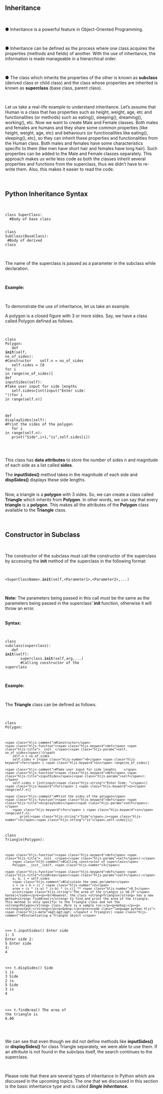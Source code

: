 <div _ngcontent-serverapp-c232="" class="note-body"><div _ngcontent-serverapp-c232="" class="body-text"><h2><strong>Inheritance&nbsp;</strong></h2><p>&nbsp;</p><p>● Inheritance is a powerful feature in Object-Oriented Programming.</p><p>&nbsp;</p><p>● Inheritance can be defined as the process where one class acquires the properties (methods and fields) of another. With the use of inheritance, the information is made manageable in a hierarchical order.</p><p>&nbsp;</p><p>● The class which inherits the properties of the other is known as <strong>subclass</strong> (derived class or child class) and the class whose properties are inherited is known as <strong>superclass</strong> (base class, parent class).</p><p>&nbsp;</p><p>Let us take a real-life example to understand inheritance. Let’s assume that Human is a class that has properties such as height, weight, age, etc and functionalities (or methods) such as eating(), sleeping(), dreaming(), working(), etc. Now we want to create Male and Female classes. Both males and females are humans and they share some common properties (like height, weight, age, etc) and behaviours (or functionalities like eating(), sleeping(), etc), so they can inherit these properties and functionalities from the Human class. Both males and females have some characteristics specific to them (like men have short hair and females have long hair). Such properties can be added to the Male and Female classes separately. This approach makes us write less code as both the classes inherit several properties and functions from the superclass, thus we didn’t have to re-write them. Also, this makes it easier to read the code.</p><p>&nbsp;</p><h2><strong>Python Inheritance Syntax</strong></h2><p>&nbsp;</p><pre><code class="language-python hljs"><span class="hljs-class"><span class="hljs-keyword">class</span> <span class="hljs-title">SuperClass</span>:</span>
 &nbsp;<span class="hljs-comment">#Body of base class </span>

<span class="hljs-class"><span class="hljs-keyword">class</span> <span class="hljs-title">SubClass</span>(<span class="hljs-params">BaseClass</span>):</span>
 &nbsp;<span class="hljs-comment">#Body of derived class</span></code></pre><p><br>The name of the superclass is passed as a parameter in the subclass while declaration.</p><p>&nbsp;</p><p><strong>Example:</strong></p><p>&nbsp;</p><p>To demonstrate the use of inheritance, let us take an example.</p><p>A polygon is a closed figure with 3 or more sides. Say, we have a class called Polygon defined as follows.</p><p>&nbsp;</p><pre><code class="language-python hljs"><span class="hljs-class"><span class="hljs-keyword">class</span> <span class="hljs-title">Polygon</span>:</span>
 &nbsp;&nbsp;&nbsp;<span class="hljs-function"><span class="hljs-keyword">def</span> <span class="hljs-title">__init__</span>(<span class="hljs-params">self, no_of_sides</span>):</span> <span class="hljs-comment">#Constructor</span>
 &nbsp;&nbsp;&nbsp;self.n = no_of_sides
 &nbsp;&nbsp;&nbsp;self.sides = [<span class="hljs-number">0</span> <span class="hljs-keyword">for</span> i <span class="hljs-keyword">in</span> range(no_of_sides)]
 &nbsp;&nbsp; 
<span class="hljs-function"><span class="hljs-keyword">def</span> <span class="hljs-title">inputSides</span>(<span class="hljs-params">self</span>):</span> <span class="hljs-comment">#Take user input for side lengths</span>
 &nbsp;&nbsp;&nbsp;self.sides=[int(input(<span class="hljs-string">"Enter side: "</span>))<span class="hljs-keyword">for</span> i <span class="hljs-keyword">in</span> range(self.n)]


<span class="hljs-function"><span class="hljs-keyword">def</span> <span class="hljs-title">displaySides</span>(<span class="hljs-params">self</span>):</span> <span class="hljs-comment">#Print the sides of the polygon</span>
 &nbsp;&nbsp;&nbsp;<span class="hljs-keyword">for</span> i <span class="hljs-keyword">in</span> range(self.n):
 &nbsp;&nbsp;&nbsp;print(<span class="hljs-string">"Side"</span>,i+<span class="hljs-number">1</span>,<span class="hljs-string">"is"</span>,self.sides[i])</code></pre><p>&nbsp;</p><p>This class has <strong>data attributes</strong> to store the number of sides n and magnitude of each side as a list called <strong>sides</strong>.</p><p>The <strong>inputSides()</strong> method takes in the magnitude of each side and <strong>dispSides()</strong> displays these side lengths.</p><p><br>Now, a triangle is a <strong>polygon</strong> with 3 sides. So, we can create a class called <strong>Triangle</strong> which inherits from <strong>Polygon</strong>. In other words, we can say that every <strong>triangle</strong> is a <strong>polygon</strong>. This makes all the attributes of the <strong>Polygon</strong> class available to the <strong>Triangle</strong> class.</p><p>&nbsp;</p><h2><strong>Constructor in Subclass</strong></h2><p>&nbsp;</p><p>The constructor of the subclass must call the constructor of the superclass by accessing the <strong>__init__ </strong>method of the superclass in the following format:</p><p>&nbsp;</p><pre><code class="language-python hljs">&lt;SuperClassName&gt;.__init__(self,&lt;Parameter1&gt;,&lt;Parameter2&gt;,...)</code></pre><p>&nbsp;</p><p><strong>Note:</strong> The parameters being passed in this call must be the same as the parameters being passed in the superclass’ <strong>__init__ </strong>function, otherwise it will throw an error.</p><p><br><strong>Syntax:</strong></p><p>&nbsp;</p><pre><code class="language-python hljs"><span class="hljs-class"><span class="hljs-keyword">class</span> <span class="hljs-title">subclass</span>(<span class="hljs-params">superclass</span>):</span>
 &nbsp;&nbsp;&nbsp;<span class="hljs-function"><span class="hljs-keyword">def</span> <span class="hljs-title">__init__</span>(<span class="hljs-params">self</span>):</span>
 &nbsp;&nbsp;&nbsp;&nbsp;&nbsp;&nbsp;&nbsp;superclass.__init__(self,arg,...)
 &nbsp;&nbsp;&nbsp;&nbsp;&nbsp;&nbsp;&nbsp;<span class="hljs-comment">#Calling constructor of the superclass</span></code></pre><p>&nbsp;</p><p><strong>Example:</strong></p><p>&nbsp;</p><p>The <strong>Triangle</strong> class can be defined as follows.</p><p>&nbsp;</p><pre><code class="language-python hljs"><span class="hljs-class"><span class="hljs-keyword">class</span> <span class="hljs-title">Polygon</span>:</span>
    
    <span class="hljs-comment">#Constructor</span>
    <span class="hljs-function"><span class="hljs-keyword">def</span> <span class="hljs-title">__init__</span>(<span class="hljs-params">self, no_of_sides</span>):</span>
        self.n = no_of_sides
        self.sides = [<span class="hljs-number">0</span> <span class="hljs-keyword">for</span> i <span class="hljs-keyword">in</span> range(no_of_sides)]
        
    <span class="hljs-comment">#Take user input for side lenghts    </span>
    <span class="hljs-function"><span class="hljs-keyword">def</span> <span class="hljs-title">inputSides</span>(<span class="hljs-params">self</span>):</span>
        self.sides = [int(input(<span class="hljs-string">"Enter Side: "</span>)) <span class="hljs-keyword">for</span> i <span class="hljs-keyword">in</span> range(self.n)]
        
    <span class="hljs-comment">#Print the sides of the polygon</span>
    <span class="hljs-function"><span class="hljs-keyword">def</span> <span class="hljs-title">displaySides</span>(<span class="hljs-params">self</span>):</span>
        <span class="hljs-keyword">for</span> i <span class="hljs-keyword">in</span> range(self.n):
            print(<span class="hljs-string">"Side"</span>,i+<span class="hljs-number">1</span>,<span class="hljs-string">"is"</span>,self.sides[i])
            
<span class="hljs-class"><span class="hljs-keyword">class</span> <span class="hljs-title">Triangle</span>(<span class="hljs-params">Polygon</span>):</span>
    
    <span class="hljs-function"><span class="hljs-keyword">def</span> <span class="hljs-title">__init__</span>(<span class="hljs-params">self</span>):</span>
        <span class="hljs-comment">#Calling constructor of superclass</span>
        Polygon.__init__(self, <span class="hljs-number">3</span>)
        
    <span class="hljs-function"><span class="hljs-keyword">def</span> <span class="hljs-title">findArea</span>(<span class="hljs-params">self</span>):</span>
        a, b, c = self.sides
        <span class="hljs-comment">#Calculate the semi-perimeter</span>
        s = (a + b + c) / <span class="hljs-number">2</span>
        area = (s * (s-a) * (s-b) * (s-c)) ** <span class="hljs-number">0.5</span>
        print(<span class="hljs-string">'The area of the triangle is %0.2f'</span> %area)</code></pre><p><br>However, the class <strong>Triangle</strong> has a new method<strong> findArea()</strong> to find and print the area of the triangle. This method is only specific to the Triangle class and not the <strong>Polygon</strong> class. Here is a sample run:</p><p>&nbsp;</p><p><strong>output:</strong></p><p>&nbsp;</p><pre><code class="language-python hljs"><span class="hljs-meta">&gt;&gt;&gt; </span>t = Triangle() <span class="hljs-comment">#Instantiating a Triangle object </span>
<span class="hljs-meta">&gt;&gt;&gt; </span>t.inputSides()
Enter side <span class="hljs-number">1</span>: <span class="hljs-number">3</span>
Enter side <span class="hljs-number">2</span>: <span class="hljs-number">5</span> 
Enter side <span class="hljs-number">3</span>: <span class="hljs-number">4</span> 


<span class="hljs-meta">&gt;&gt;&gt; </span>t.dispSides() 
Side <span class="hljs-number">1</span> <span class="hljs-keyword">is</span> <span class="hljs-number">3</span> 
Side <span class="hljs-number">2</span> <span class="hljs-keyword">is</span> <span class="hljs-number">5</span> 
Side <span class="hljs-number">3</span> <span class="hljs-keyword">is</span> <span class="hljs-number">4</span> 


<span class="hljs-meta">&gt;&gt;&gt; </span>t.findArea() 
The area of the triangle <span class="hljs-keyword">is</span> <span class="hljs-number">6.00</span></code></pre><p>&nbsp;</p><p>We can see that even though we did not define methods like <strong>inputSides()</strong> or <strong>displaySides()</strong> for class Triangle separately, we were able to use them. If an attribute is not found in the subclass itself, the search continues to the superclass.</p><p>&nbsp;</p><p>Please note that there are several types of inheritance in Python which are discussed in the upcoming topics. The one that we discussed in this section is the basic inheritance type and is called <i><strong>Single Inheritance.</strong></i></p><p>&nbsp;</p></div></div>